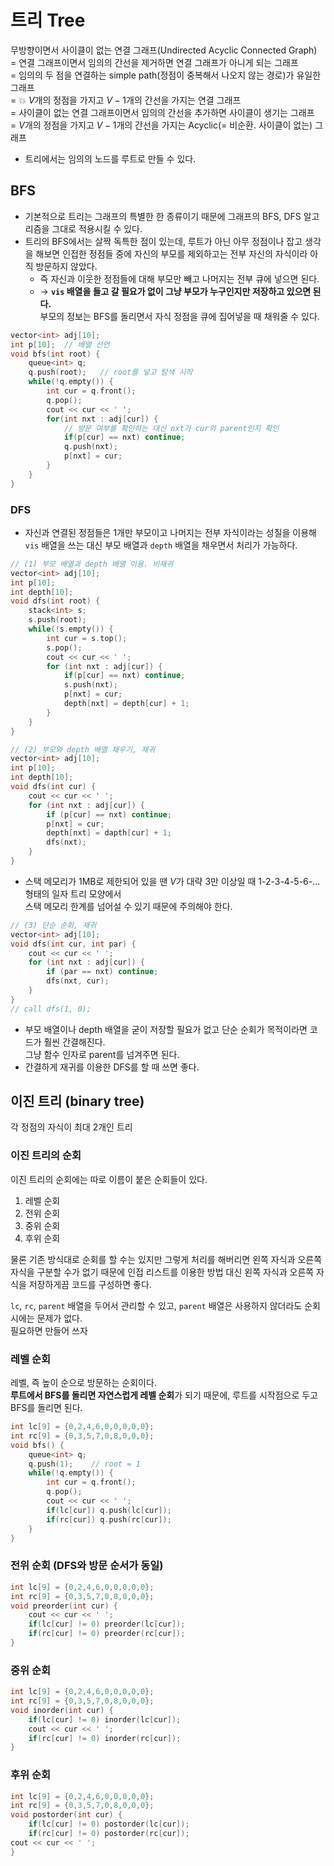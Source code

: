 # 트리 Tree
무방향이면서 사이클이 없는 연결 그래프(Undirected Acyclic Connected Graph)  
= 연결 그래프이면서 임의의 간선을 제거하면 연결 그래프가 아니게 되는 그래프  
= 임의의 두 점을 연결하는 simple path(정점이 중복해서 나오지 않는 경로)가 유일한 그래프  
= 💥 $V$개의 정점을 가지고 $V-1$개의 간선을 가지는 연결 그래프  
= 사이클이 없는 연결 그래프이면서 임의의 간선을 추가하면 사이클이 생기는 그래프  
= $V$개의 정점을 가지고 $V-1$개의 간선을 가지는 Acyclic(= 비순환. 사이클이 없는) 그래프

* 트리에서는 임의의 노드를 루트로 만들 수 있다.

## BFS
* 기본적으로 트리는 그래프의 특별한 한 종류이기 때문에 그래프의 BFS, DFS 알고리즘을 그대로 적용시킬 수 있다.
* 트리의 BFS에서는 살짝 독특한 점이 있는데, 루트가 아닌 아무 정점이나 잡고 생각을 해보면 인접한 정점들 중에 자신의 부모를 제외하고는 전부 자신의 자식이라 아직 방문하지 않았다.  
  * 즉 자신과 이웃한 정점들에 대해 부모만 빼고 나머지는 전부 큐에 넣으면 된다.
  * → **`vis` 배열을 들고 갈 필요가 없이 그냥 부모가 누구인지만 저장하고 있으면 된다.**  
  부모의 정보는 BFS를 돌리면서 자식 정점을 큐에 집어넣을 때 채워줄 수 있다.

```cpp
vector<int> adj[10];
int p[10];  // 배열 선언
void bfs(int root) {
    queue<int> q;
    q.push(root);   // root를 넣고 탐색 시작
    while(!q.empty()) {
        int cur = q.front();
        q.pop();
        cout << cur << ' ';
        for(int nxt : adj[cur]) {
            // 방문 여부를 확인하는 대신 nxt가 cur의 parent인지 확인
            if(p[cur] == nxt) continue;
            q.push(nxt);
            p[nxt] = cur;
        }
    }
}
```

### DFS
* 자신과 연결된 정점들은 1개만 부모이고 나머지는 전부 자식이라는 성질을 이용해  
`vis` 배열을 쓰는 대신 부모 배열과 `depth` 배열을 채우면서 처리가 가능하다.
```cpp
// (1) 부모 배열과 depth 배열 이용. 비재귀
vector<int> adj[10];
int p[10];
int depth[10];
void dfs(int root) {
    stack<int> s;
    s.push(root);
    while(!s.empty()) {
      ​  int cur = s.top();
    ​    s.pop();
    ​    cout << cur << ' ';
    ​    for (int nxt : adj[cur]) {
    ​        if(p[cur] == nxt) continue;
    ​        s.push(nxt);
    ​        p[nxt] = cur;
    ​        depth[nxt] = depth[cur] + 1;
    ​    }
    ​}
}
```
```cpp
// (2) 부모와 depth 배열 채우기, 재귀
vector<int> adj[10];
int p[10];
int depth[10];
void dfs(int cur) {
    cout << cur << ' ';
    for (int nxt : adj[cur]) {
        if (p[cur] == nxt) continue;
        p[nxt] = cur;
        depth[nxt] = dapth[cur] + 1;
        dfs(nxt);
    }
}
```
* 스택 메모리가 1MB로 제한되어 있을 땐 $V$가 대략 3만 이상일 때 1-2-3-4-5-6-... 형태의 일자 트리 모양에서  
스택 메모리 한계를 넘어설 수 있기 때문에 주의해야 한다.
```cpp
// (3) 단순 순회, 재귀
vector<int> adj[10];
void dfs(int cur, int par) {
    cout << cur << ' ';
    for (int nxt : adj[cur]) {
        if (par == nxt) continue;
        dfs(nxt, cur);
    }
}
// call dfs(1, 0);
```
* 부모 배열이나 depth 배열을 굳이 저장할 필요가 없고 단순 순회가 목적이라면 코드가 훨씬 간결해진다.  
그냥 함수 인자로 parent를 넘겨주면 된다.
* 간결하게 재귀를 이용한 DFS를 할 때 쓰면 좋다.

## 이진 트리 (binary tree)
각 정점의 자식이 최대 2개인 트리

### 이진 트리의 순회
이진 트리의 순회에는 따로 이름이 붙은 순회들이 있다.
1. 레벨 순회
2. 전위 순회
3. 중위 순회
4. 후위 순회

물론 기존 방식대로 순회를 할 수는 있지만 그렇게 처리를 해버리면 왼쪽 자식과 오른쪽 자식을 구분할 수가 없기 때문에 인접 리스트를 이용한 방법 대신 왼쪽 자식과 오른쪽 자식을 저장하게끔 코드를 구성하면 좋다.

`lc`, `rc`, `parent` 배열을 두어서 관리할 수 있고, `parent` 배열은 사용하지 않더라도 순회 시에는 문제가 없다.  
필요하면 만들어 쓰자
​
### 레벨 순회
레벨, 즉 높이 순으로 방문하는 순회이다.  
**루트에서 BFS를 돌리면 자연스럽게 레벨 순회**가 되기 때문에, 루트를 시작점으로 두고 BFS를 돌리면 된다.
```cpp
int lc[9] = {0,2,4,6,0,0,0,0,0};
int rc[9] = {0,3,5,7,0,8,0,0,0};
void bfs() {
    queue<int> q;
    q.push(1);    // root = 1
    while(!q.empty()) {
        int cur = q.front();
        q.pop();
        cout << cur << ' ';
        if(lc[cur]) q.push(lc[cur]);
        if(rc[cur]) q.push(rc[cur]);
    }
}
```

### 전위 순회 (DFS와 방문 순서가 동일)
```cpp
int lc[9] = {0,2,4,6,0,0,0,0,0};
int rc[9] = {0,3,5,7,0,8,0,0,0};
void preorder(int cur) {
    cout << cur << ' ';
    if(lc[cur] != 0) preorder(lc[cur]);
    if(rc[cur] != 0) preorder(rc[cur]);
}
```

### 중위 순회
```cpp
int lc[9] = {0,2,4,6,0,0,0,0,0};
int rc[9] = {0,3,5,7,0,8,0,0,0};
void inorder(int cur) {
    if(lc[cur] != 0) inorder(lc[cur]);​
    cout << cur << ' ';
    if(rc[cur] != 0) inorder(rc[cur]);
}
```

### 후위 순회
```cpp
int lc[9] = {0,2,4,6,0,0,0,0,0};
int rc[9] = {0,3,5,7,0,8,0,0,0};
void postorder(int cur) {
    if(lc[cur] != 0) postorder(lc[cur]);
    if(rc[cur] != 0) postorder(rc[cur]);
cout << cur << ' ';​
}
```
